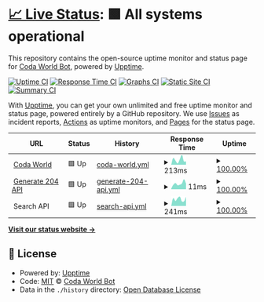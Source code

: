 # [📈 Live Status](https://uptime.coda.world): <!--live status--> **🟩 All systems operational**

This repository contains the open-source uptime monitor and status page for [Coda World Bot](https://coda.world), powered by [Upptime](https://github.com/upptime/upptime).

[![Uptime CI](https://github.com/koj-co/upptime/workflows/Uptime%20CI/badge.svg)](https://github.com/koj-co/upptime/actions?query=workflow%3A%22Uptime+CI%22)
[![Response Time CI](https://github.com/koj-co/upptime/workflows/Response%20Time%20CI/badge.svg)](https://github.com/koj-co/upptime/actions?query=workflow%3A%22Response+Time+CI%22)
[![Graphs CI](https://github.com/koj-co/upptime/workflows/Graphs%20CI/badge.svg)](https://github.com/koj-co/upptime/actions?query=workflow%3A%22Graphs+CI%22)
[![Static Site CI](https://github.com/koj-co/upptime/workflows/Static%20Site%20CI/badge.svg)](https://github.com/koj-co/upptime/actions?query=workflow%3A%22Static+Site+CI%22)
[![Summary CI](https://github.com/koj-co/upptime/workflows/Summary%20CI/badge.svg)](https://github.com/koj-co/upptime/actions?query=workflow%3A%22Summary+CI%22)

With [Upptime](https://upptime.js.org), you can get your own unlimited and free uptime monitor and status page, powered entirely by a GitHub repository. We use [Issues](https://github.com/Coda-World-Bot/Uptime/issues) as incident reports, [Actions](https://github.com/Coda-World-Bot/Uptime/actions) as uptime monitors, and [Pages](https://uptime.coda.world) for the status page.

<!--start: status pages-->
<!-- This summary is generated by Upptime (https://github.com/upptime/upptime) -->
<!-- Do not edit this manually, your changes will be overwritten -->
<!-- prettier-ignore -->
| URL | Status | History | Response Time | Uptime |
| --- | ------ | ------- | ------------- | ------ |
| <img alt="" src="https://icons.duckduckgo.com/ip3/coda.world.ico" height="13"> [Coda World](https://coda.world) | 🟩 Up | [coda-world.yml](https://github.com/Coda-World-Bot/Uptime/commits/HEAD/history/coda-world.yml) | <details><summary><img alt="Response time graph" src="./graphs/coda-world/response-time-week.png" height="20"> 213ms</summary><br><a href="https://uptime.coda.world/history/coda-world"><img alt="Response time 216" src="https://img.shields.io/endpoint?url=https%3A%2F%2Fraw.githubusercontent.com%2FCoda-World-Bot%2FUptime%2FHEAD%2Fapi%2Fcoda-world%2Fresponse-time.json"></a><br><a href="https://uptime.coda.world/history/coda-world"><img alt="24-hour response time 156" src="https://img.shields.io/endpoint?url=https%3A%2F%2Fraw.githubusercontent.com%2FCoda-World-Bot%2FUptime%2FHEAD%2Fapi%2Fcoda-world%2Fresponse-time-day.json"></a><br><a href="https://uptime.coda.world/history/coda-world"><img alt="7-day response time 213" src="https://img.shields.io/endpoint?url=https%3A%2F%2Fraw.githubusercontent.com%2FCoda-World-Bot%2FUptime%2FHEAD%2Fapi%2Fcoda-world%2Fresponse-time-week.json"></a><br><a href="https://uptime.coda.world/history/coda-world"><img alt="30-day response time 241" src="https://img.shields.io/endpoint?url=https%3A%2F%2Fraw.githubusercontent.com%2FCoda-World-Bot%2FUptime%2FHEAD%2Fapi%2Fcoda-world%2Fresponse-time-month.json"></a><br><a href="https://uptime.coda.world/history/coda-world"><img alt="1-year response time 220" src="https://img.shields.io/endpoint?url=https%3A%2F%2Fraw.githubusercontent.com%2FCoda-World-Bot%2FUptime%2FHEAD%2Fapi%2Fcoda-world%2Fresponse-time-year.json"></a></details> | <details><summary><a href="https://uptime.coda.world/history/coda-world">100.00%</a></summary><a href="https://uptime.coda.world/history/coda-world"><img alt="All-time uptime 100.00%" src="https://img.shields.io/endpoint?url=https%3A%2F%2Fraw.githubusercontent.com%2FCoda-World-Bot%2FUptime%2FHEAD%2Fapi%2Fcoda-world%2Fuptime.json"></a><br><a href="https://uptime.coda.world/history/coda-world"><img alt="24-hour uptime 100.00%" src="https://img.shields.io/endpoint?url=https%3A%2F%2Fraw.githubusercontent.com%2FCoda-World-Bot%2FUptime%2FHEAD%2Fapi%2Fcoda-world%2Fuptime-day.json"></a><br><a href="https://uptime.coda.world/history/coda-world"><img alt="7-day uptime 100.00%" src="https://img.shields.io/endpoint?url=https%3A%2F%2Fraw.githubusercontent.com%2FCoda-World-Bot%2FUptime%2FHEAD%2Fapi%2Fcoda-world%2Fuptime-week.json"></a><br><a href="https://uptime.coda.world/history/coda-world"><img alt="30-day uptime 100.00%" src="https://img.shields.io/endpoint?url=https%3A%2F%2Fraw.githubusercontent.com%2FCoda-World-Bot%2FUptime%2FHEAD%2Fapi%2Fcoda-world%2Fuptime-month.json"></a><br><a href="https://uptime.coda.world/history/coda-world"><img alt="1-year uptime 100.00%" src="https://img.shields.io/endpoint?url=https%3A%2F%2Fraw.githubusercontent.com%2FCoda-World-Bot%2FUptime%2FHEAD%2Fapi%2Fcoda-world%2Fuptime-year.json"></a></details>
| <img alt="" src="https://icons.duckduckgo.com/ip3/coda.world.ico" height="13"> [Generate 204 API](https://coda.world/generate_204) | 🟩 Up | [generate-204-api.yml](https://github.com/Coda-World-Bot/Uptime/commits/HEAD/history/generate-204-api.yml) | <details><summary><img alt="Response time graph" src="./graphs/generate-204-api/response-time-week.png" height="20"> 11ms</summary><br><a href="https://uptime.coda.world/history/generate-204-api"><img alt="Response time 13" src="https://img.shields.io/endpoint?url=https%3A%2F%2Fraw.githubusercontent.com%2FCoda-World-Bot%2FUptime%2FHEAD%2Fapi%2Fgenerate-204-api%2Fresponse-time.json"></a><br><a href="https://uptime.coda.world/history/generate-204-api"><img alt="24-hour response time 10" src="https://img.shields.io/endpoint?url=https%3A%2F%2Fraw.githubusercontent.com%2FCoda-World-Bot%2FUptime%2FHEAD%2Fapi%2Fgenerate-204-api%2Fresponse-time-day.json"></a><br><a href="https://uptime.coda.world/history/generate-204-api"><img alt="7-day response time 11" src="https://img.shields.io/endpoint?url=https%3A%2F%2Fraw.githubusercontent.com%2FCoda-World-Bot%2FUptime%2FHEAD%2Fapi%2Fgenerate-204-api%2Fresponse-time-week.json"></a><br><a href="https://uptime.coda.world/history/generate-204-api"><img alt="30-day response time 13" src="https://img.shields.io/endpoint?url=https%3A%2F%2Fraw.githubusercontent.com%2FCoda-World-Bot%2FUptime%2FHEAD%2Fapi%2Fgenerate-204-api%2Fresponse-time-month.json"></a><br><a href="https://uptime.coda.world/history/generate-204-api"><img alt="1-year response time 13" src="https://img.shields.io/endpoint?url=https%3A%2F%2Fraw.githubusercontent.com%2FCoda-World-Bot%2FUptime%2FHEAD%2Fapi%2Fgenerate-204-api%2Fresponse-time-year.json"></a></details> | <details><summary><a href="https://uptime.coda.world/history/generate-204-api">100.00%</a></summary><a href="https://uptime.coda.world/history/generate-204-api"><img alt="All-time uptime 100.00%" src="https://img.shields.io/endpoint?url=https%3A%2F%2Fraw.githubusercontent.com%2FCoda-World-Bot%2FUptime%2FHEAD%2Fapi%2Fgenerate-204-api%2Fuptime.json"></a><br><a href="https://uptime.coda.world/history/generate-204-api"><img alt="24-hour uptime 100.00%" src="https://img.shields.io/endpoint?url=https%3A%2F%2Fraw.githubusercontent.com%2FCoda-World-Bot%2FUptime%2FHEAD%2Fapi%2Fgenerate-204-api%2Fuptime-day.json"></a><br><a href="https://uptime.coda.world/history/generate-204-api"><img alt="7-day uptime 100.00%" src="https://img.shields.io/endpoint?url=https%3A%2F%2Fraw.githubusercontent.com%2FCoda-World-Bot%2FUptime%2FHEAD%2Fapi%2Fgenerate-204-api%2Fuptime-week.json"></a><br><a href="https://uptime.coda.world/history/generate-204-api"><img alt="30-day uptime 100.00%" src="https://img.shields.io/endpoint?url=https%3A%2F%2Fraw.githubusercontent.com%2FCoda-World-Bot%2FUptime%2FHEAD%2Fapi%2Fgenerate-204-api%2Fuptime-month.json"></a><br><a href="https://uptime.coda.world/history/generate-204-api"><img alt="1-year uptime 100.00%" src="https://img.shields.io/endpoint?url=https%3A%2F%2Fraw.githubusercontent.com%2FCoda-World-Bot%2FUptime%2FHEAD%2Fapi%2Fgenerate-204-api%2Fuptime-year.json"></a></details>
| <img alt="" src="https://icons.duckduckgo.com/ip3/coda.world.ico" height="13"> Search API | 🟩 Up | [search-api.yml](https://github.com/Coda-World-Bot/Uptime/commits/HEAD/history/search-api.yml) | <details><summary><img alt="Response time graph" src="./graphs/search-api/response-time-week.png" height="20"> 241ms</summary><br><a href="https://uptime.coda.world/history/search-api"><img alt="Response time 289" src="https://img.shields.io/endpoint?url=https%3A%2F%2Fraw.githubusercontent.com%2FCoda-World-Bot%2FUptime%2FHEAD%2Fapi%2Fsearch-api%2Fresponse-time.json"></a><br><a href="https://uptime.coda.world/history/search-api"><img alt="24-hour response time 284" src="https://img.shields.io/endpoint?url=https%3A%2F%2Fraw.githubusercontent.com%2FCoda-World-Bot%2FUptime%2FHEAD%2Fapi%2Fsearch-api%2Fresponse-time-day.json"></a><br><a href="https://uptime.coda.world/history/search-api"><img alt="7-day response time 241" src="https://img.shields.io/endpoint?url=https%3A%2F%2Fraw.githubusercontent.com%2FCoda-World-Bot%2FUptime%2FHEAD%2Fapi%2Fsearch-api%2Fresponse-time-week.json"></a><br><a href="https://uptime.coda.world/history/search-api"><img alt="30-day response time 268" src="https://img.shields.io/endpoint?url=https%3A%2F%2Fraw.githubusercontent.com%2FCoda-World-Bot%2FUptime%2FHEAD%2Fapi%2Fsearch-api%2Fresponse-time-month.json"></a><br><a href="https://uptime.coda.world/history/search-api"><img alt="1-year response time 303" src="https://img.shields.io/endpoint?url=https%3A%2F%2Fraw.githubusercontent.com%2FCoda-World-Bot%2FUptime%2FHEAD%2Fapi%2Fsearch-api%2Fresponse-time-year.json"></a></details> | <details><summary><a href="https://uptime.coda.world/history/search-api">100.00%</a></summary><a href="https://uptime.coda.world/history/search-api"><img alt="All-time uptime 100.00%" src="https://img.shields.io/endpoint?url=https%3A%2F%2Fraw.githubusercontent.com%2FCoda-World-Bot%2FUptime%2FHEAD%2Fapi%2Fsearch-api%2Fuptime.json"></a><br><a href="https://uptime.coda.world/history/search-api"><img alt="24-hour uptime 100.00%" src="https://img.shields.io/endpoint?url=https%3A%2F%2Fraw.githubusercontent.com%2FCoda-World-Bot%2FUptime%2FHEAD%2Fapi%2Fsearch-api%2Fuptime-day.json"></a><br><a href="https://uptime.coda.world/history/search-api"><img alt="7-day uptime 100.00%" src="https://img.shields.io/endpoint?url=https%3A%2F%2Fraw.githubusercontent.com%2FCoda-World-Bot%2FUptime%2FHEAD%2Fapi%2Fsearch-api%2Fuptime-week.json"></a><br><a href="https://uptime.coda.world/history/search-api"><img alt="30-day uptime 100.00%" src="https://img.shields.io/endpoint?url=https%3A%2F%2Fraw.githubusercontent.com%2FCoda-World-Bot%2FUptime%2FHEAD%2Fapi%2Fsearch-api%2Fuptime-month.json"></a><br><a href="https://uptime.coda.world/history/search-api"><img alt="1-year uptime 100.00%" src="https://img.shields.io/endpoint?url=https%3A%2F%2Fraw.githubusercontent.com%2FCoda-World-Bot%2FUptime%2FHEAD%2Fapi%2Fsearch-api%2Fuptime-year.json"></a></details>

<!--end: status pages-->

[**Visit our status website →**](https://uptime.coda.world)

## 📄 License

- Powered by: [Upptime](https://github.com/upptime/upptime)
- Code: [MIT](./LICENSE) © [Coda World Bot](https://coda.world)
- Data in the `./history` directory: [Open Database License](https://opendatacommons.org/licenses/odbl/1-0/)
